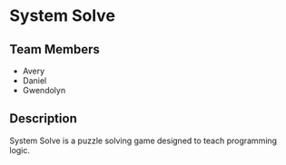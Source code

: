 # System Solve

## Team Members

* Avery
* Daniel
* Gwendolyn

## Description

System Solve is a puzzle solving game designed to teach programming logic.
